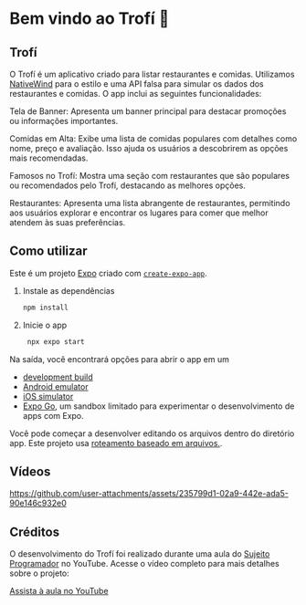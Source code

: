 # Bem vindo ao Trofí 🍔

## Trofí

O Trofí é um aplicativo criado para listar restaurantes e comidas. Utilizamos [NativeWind](https://www.nativewind.dev/v4/overview) para o estilo e uma API falsa para simular os dados dos restaurantes e comidas. O app inclui as seguintes funcionalidades:

Tela de Banner: Apresenta um banner principal para destacar promoções ou informações importantes.

Comidas em Alta: Exibe uma lista de comidas populares com detalhes como nome, preço e avaliação. Isso ajuda os usuários a descobrirem as opções mais recomendadas.

Famosos no Trofí: Mostra uma seção com restaurantes que são populares ou recomendados pelo Trofí, destacando as melhores opções.

Restaurantes: Apresenta uma lista abrangente de restaurantes, permitindo aos usuários explorar e encontrar os lugares para comer que melhor atendem às suas preferências.

## Como utilizar

Este é um projeto [Expo](https://expo.dev) criado com [`create-expo-app`](https://www.npmjs.com/package/create-expo-app).

1. Instale as dependências

   ```bash
   npm install
   ```

2. Inicie o app

   ```bash
    npx expo start
   ```

Na saída, você encontrará opções para abrir o app em um

- [development build](https://docs.expo.dev/develop/development-builds/introduction/)
- [Android emulator](https://docs.expo.dev/workflow/android-studio-emulator/)
- [iOS simulator](https://docs.expo.dev/workflow/ios-simulator/)
- [Expo Go](https://expo.dev/go), um sandbox limitado para experimentar o desenvolvimento de apps com Expo.

Você pode começar a desenvolver editando os arquivos dentro do diretório app. Este projeto usa [roteamento baseado em arquivos.](https://docs.expo.dev/router/introduction).

## Vídeos
https://github.com/user-attachments/assets/235799d1-02a9-442e-ada5-90e146c932e0

## Créditos 

O desenvolvimento do Trofí foi realizado durante uma aula do [Sujeito Programador](https://www.youtube.com/@Sujeitoprogramador) no YouTube. Acesse o vídeo completo para mais detalhes sobre o projeto:

[Assista à aula no YouTube](https://www.youtube.com/watch?v=aABUs_L4AZg)
